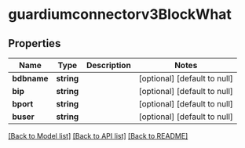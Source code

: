 # guardiumconnectorv3BlockWhat

## Properties
Name | Type | Description | Notes
------------ | ------------- | ------------- | -------------
**bdbname** | **string** |  | [optional] [default to null]
**bip** | **string** |  | [optional] [default to null]
**bport** | **string** |  | [optional] [default to null]
**buser** | **string** |  | [optional] [default to null]

[[Back to Model list]](../README.md#documentation-for-models) [[Back to API list]](../README.md#documentation-for-api-endpoints) [[Back to README]](../README.md)


